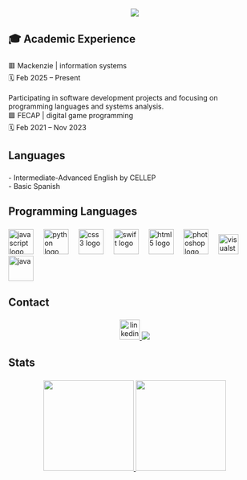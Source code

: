 
###
<h1 align="center">
 <center> <img src="https://readme-typing-svg.herokuapp.com/?font=Righteous&size=35&center=true&vCenter=true&width=500&height=70&color=47B8F7&duration=3500&lines=Olá!+👋;+Sou+o+Guilherme+Bragatto!;" />
</h1>

###

<h2 align="left">🎓 Academic Experience</h2>

###

<p align="left">🟥 Mackenzie | information systems<br>🗓️ Feb 2025 – Present<br><br>Participating in software development projects and focusing on programming languages and systems analysis.<br>🟩 FECAP | digital game programming<br>🗓️ Feb 2021 – Nov 2023</p>

###

<h2 align="left">Languages</h2>

###

<p align="left">- Intermediate-Advanced English by CELLEP<br>- Basic Spanish</p>

###

<h2 align="left">Programming Languages</h2>

###

<div align="left">
  <img src="https://cdn.jsdelivr.net/gh/devicons/devicon/icons/javascript/javascript-original.svg" height="50" alt="javascript logo"  />
  <img width="12" />
  <img src="https://cdn.jsdelivr.net/gh/devicons/devicon/icons/python/python-original.svg" height="50" alt="python logo"  />
  <img width="12" />
  <img src="https://cdn.jsdelivr.net/gh/devicons/devicon/icons/css3/css3-original.svg" height="50" alt="css3 logo"  />
  <img width="12" />
  <img src="https://cdn.jsdelivr.net/gh/devicons/devicon/icons/swift/swift-original.svg" height="50" alt="swift logo"  />
  <img width="12" />
  <img src="https://cdn.jsdelivr.net/gh/devicons/devicon/icons/html5/html5-original.svg" height="50" alt="html5 logo"  />
  <img width="12" />
  <img src="https://cdn.jsdelivr.net/gh/devicons/devicon/icons/photoshop/photoshop-plain.svg" height="50" alt="photoshop logo"  />
  <img width="12" />
  <img src="https://cdn.jsdelivr.net/gh/devicons/devicon/icons/visualstudio/visualstudio-plain.svg" height="40" alt="visualstudio logo"  />
  <img align="center" alt="java" height="50" src="https://cdn.jsdelivr.net/gh/devicons/devicon@latest/icons/java/java-original-wordmark.svg"/>
  <img width="12" />
</div>

###

<h2 align="left">Contact</h2>

###

<div align="center">
  <a href="https://www.linkedin.com/in/guilherme-miyamoto-bragatto-2102b4355/" target="_blank">
    <img src="https://img.shields.io/static/v1?message=LinkedIn&logo=linkedin&label=&color=0077B5&logoColor=white&labelColor=&style=for-the-badge" height="40" alt="linkedin logo"  />
  </a>
    <a href = "mailto:guimbragatto@gmail.com" target="_blank"><img src="https://img.shields.io/badge/-Gmail-%23333?style=for-the-badge&logo=gmail&logoColor=white"></a>
  </a>
</div>

###

<h2 align="left">Stats</h2>

###

<div align="center">
  <a href="https://github.com/bragatto-tec">
  <img height="180em" src="https://github-readme-stats.vercel.app/api?username=bragatto-tec&show_icons=true&theme=transparent&include_all_commits=true&count_private=true&hide_border=true"/>
  <img height="180em" src="https://github-readme-stats.vercel.app/api/top-langs/?username=bragatto-tec&layout=compact&langs_count=16&theme=transparent&hide_border=true"/>
</div>

###
